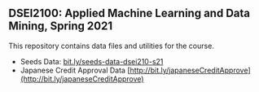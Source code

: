 ## DSEI2100: Applied Machine Learning and Data Mining, Spring 2021

This repository contains data files and utilities for the course. 

* Seeds Data: [bit.ly/seeds-data-dsei210-s21](bit.ly/seeds-data-dsei210-s21)
*  Japanese Credit Approval Data [http://bit.ly/japaneseCreditApprove](http://bit.ly/japaneseCreditApprove)
